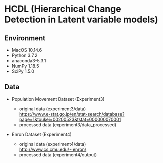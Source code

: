 # HCDL (Hierarchical Change Detection in Latent variable models) 

## Environment
- MacOS  10.14.6
- Python  3.7.2
- anaconda3-5.3.1
- NumPy  1.18.5
- SciPy  1.5.0


## Data
- Population Movement Dataset (Experiment3)
  - original data (experiment3/data) <br> 
    https://www.e-stat.go.jp/en/stat-search/database?page=1&toukei=00200523&tstat=000000070001
  - processed data (experiment3/data_processed)

- Enron Dataset (Experiment4)
  - original data (experiment4/data) <br> 
    http://www.cs.cmu.edu/∼enron/
  - processed data (experiment4/output)
